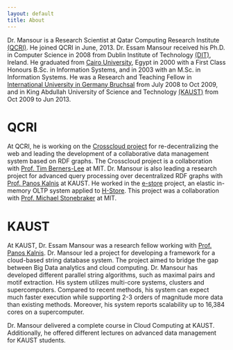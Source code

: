```yaml
---
layout: default
title: About
---
```

Dr. Mansour is a Research Scientist at Qatar Computing Research Institute [(QCRI)](http://qcri.com/). He joined QCRI in June, 2013. 
Dr. Essam Mansour received his Ph.D. in Computer Science in 2008 from Dublin Institute of Technology [(DIT)](http://www.dit.ie/), Ireland. 
He graduated from [Cairo University](http://www.fci.cu.edu.eg/), Egypt in 2000 with a First Class Honours B.Sc. in Information Systems, and in 2003 with an M.Sc. in Information Systems. 
He was a Research and Teaching Fellow in [International University in Germany Bruchsal](http://i-u.de/) from July 2008 to Oct 2009, and in King Abdullah University of Science and Technology [(KAUST)](https://www.kaust.edu.sa/en) from Oct 2009 to Jun 2013. 


# QCRI
At QCRI, he is working on the [Crosscloud project](/projects/crosscloud) for re-decentralizing the web and leading the development of a collaborative data management system based on RDF graphs. The Crosscloud project is a collaboration with [Prof. Tim Berners-Lee](https://en.wikipedia.org/wiki/Tim_Berners-Lee) at MIT. Dr. Mansour is also leading a research project for advanced query processing over decentralized RDF graphs with [Prof. Panos Kalnis](http://web.kaust.edu.sa/faculty/PanosKalnis/) at KAUST. He worked in the [e-store](http://dl.acm.org/citation.cfm?id=2735514) project, an elastic in-memory OLTP system applied to [H-Store](http://hstore.cs.brown.edu/). This project was a collaboration with [Prof. Michael Stonebraker](https://en.wikipedia.org/wiki/Michael_Stonebraker) at MIT.

# KAUST
At KAUST, Dr. Essam Mansour was a research fellow working with [Prof. Panos Kalnis](http://web.kaust.edu.sa/faculty/PanosKalnis/). Dr. Mansour led a project for developing a framework for a cloud-based string database system. The project aimed to bridge the gap between Big Data analytics and cloud computing.
Dr. Mansour has developed different parallel string algorithms, such as maximal pairs and motif extraction. His system utilizes multi-core systems, clusters and supercomputers. Compared to recent methods, his system can expect much faster execution while supporting 2-3 orders of magnitude more data than existing methods. Moreover, his system reports scalability up to 16,384 cores on a supercomputer. 

Dr. Mansour delivered a complete course in Cloud Computing at KAUST. Additionally, he offered different lectures on advanced data management for KAUST students.



